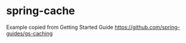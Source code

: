 # spring-cache

Example copied from Getting Started Guide
https://github.com/spring-guides/gs-caching
